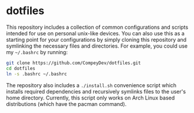 # dotfiles
This repository includes a collection of common configurations and scripts intended for use on personal unix-like devices. You can also use this as a starting point for your configurations by simply cloning this repository and symlinking the necessary files and directories. For example, you could use my `~/.bashrc` by running:
```bash 
git clone https://github.com/CompeyDev/dotfiles.git
cd dotfiles
ln -s .bashrc ~/.bashrc
```

The repository also includes a `./install.sh` convenience script which installs required dependencies and recursively symlinks files to the user's home directory. Currently, this script only works
on Arch Linux based distributions (which have the pacman command).
